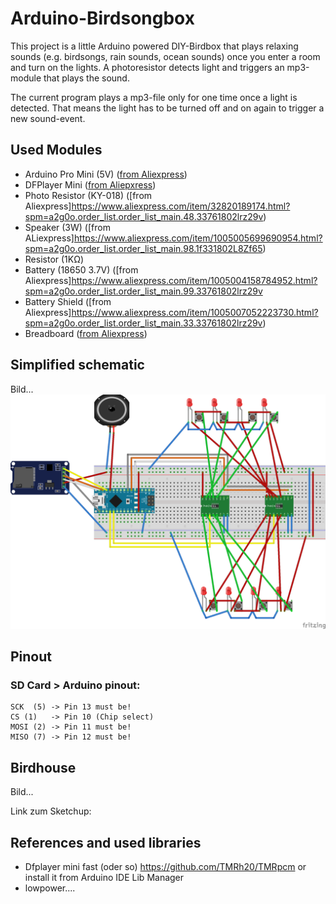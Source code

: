 # Arduino-Birdsongbox

This project is a little Arduino powered DIY-Birdbox that plays relaxing sounds (e.g. birdsongs, rain sounds, ocean sounds) once you enter a room and turn on the lights. A photoresistor detects light and triggers an mp3-module that plays the sound.

The current program plays a mp3-file only for one time once a light is detected. That means the light has to be turned off and on again to trigger a new sound-event.

## Used Modules
- Arduino Pro Mini (5V) ([from Aliexpress](https://www.aliexpress.com/item/1005005682257328.html?spm=a2g0o.order_list.order_list_main.43.33761802lrz29v))
- DFPlayer Mini ([from Aliepxress](https://www.aliexpress.com/item/1005005656568976.html?spm=a2g0o.order_list.order_list_main.94.33761802lrz29v))
- Photo Resistor (KY-018) ([from Aliexpress]https://www.aliexpress.com/item/32820189174.html?spm=a2g0o.order_list.order_list_main.48.33761802lrz29v)
- Speaker (3W) ([from ALiexpress]https://www.aliexpress.com/item/1005005699690954.html?spm=a2g0o.order_list.order_list_main.98.1f331802L8Zf65)
- Resistor (1KΩ)
- Battery (18650 3.7V) ([from Aliexpress]https://www.aliexpress.com/item/1005004158784952.html?spm=a2g0o.order_list.order_list_main.99.33761802lrz29v
- Battery Shield ([from Aliexpress]https://www.aliexpress.com/item/1005007052223730.html?spm=a2g0o.order_list.order_list_main.33.33761802lrz29v)
- Breadboard ([from Aliexpress](https://de.aliexpress.com/item/1005004532352681.html?spm=a2g0o.order_list.order_list_main.77.33761802lrz29v&gatewayAdapt=glo2deu))


## Simplified schematic
Bild...
![](https://github.com/rediculum/SoundBox/raw/master/SoundBox_fritzing.png)

## Pinout
### SD Card > Arduino pinout:
```
SCK  (5) -> Pin 13 must be!
CS (1)   -> Pin 10 (Chip select)
MOSI (2) -> Pin 11 must be!
MISO (7) -> Pin 12 must be!
```
## Birdhouse
Bild...

Link zum Sketchup: 
## References and used libraries
- Dfplayer mini fast (oder so) https://github.com/TMRh20/TMRpcm or install it from Arduino IDE Lib Manager
- lowpower....


